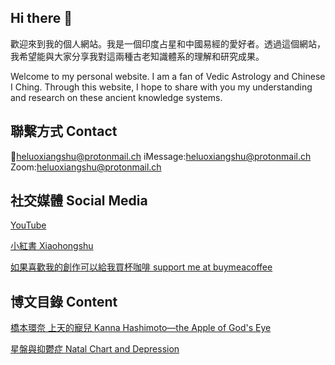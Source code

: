 ## Hi there 👋

歡迎來到我的個人網站。我是一個印度占星和中國易經的愛好者。透過這個網站，我希望能與大家分享我對這兩種古老知識體系的理解和研究成果。

Welcome to my personal website. I am a fan of Vedic Astrology and Chinese I Ching. Through this website, I hope to share with you my understanding and research on these ancient knowledge systems.

## 聯繫方式 Contact
📮heluoxiangshu@protonmail.ch
iMessage:heluoxiangshu@protonmail.ch
Zoom:heluoxiangshu@protonmail.ch

## 社交媒體 Social Media
[YouTube](https://www.youtube.com/channel/UCzROf7CoGqbjQEXmiVlhjyA)

[小紅書 Xiaohongshu](https://www.xiaohongshu.com/user/profile/614710d700000000020211da?xhsshare=CopyLink&appuid=614710d700000000020211da&apptime=1680941008)

[如果喜歡我的創作可以給我買杯咖啡 support me at buymeacoffee](https://www.buymeacoffee.com/Jyotisha/)

## 博文目錄 Content

[橋本環奈 上天的寵兒 Kanna Hashimoto—the Apple of God's Eye](https://github.com/HeLuoXiangShu/Kanna-Hashimoto-the-Apple-of-God-s-Eye/blob/main/README.md)

[星盤與抑鬱症 Natal Chart and Depression](https://github.com/HeLuoXiangShu/Natal-Chart-and-Depression/blob/main/README.md)


